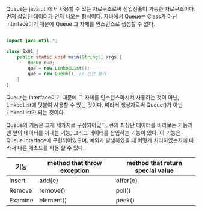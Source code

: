 
Queue는 java.util에서 사용할 수 있는 자료구조로써 선입선출이 가능한 자료구조이다. 먼저 삽입된 데이터가 먼저 나오는 형식이다. 자바에서 Queue는 Class가 아닌 interface이기 때문에 Queue 그 자체를 인스턴스로 생성할 수 없다.

```java

import java.util.*;

class Ex01 {
	public static void main(String[] args){
		Queue que;
		que = new LinkedList();
		que = new Queue(); // 선언 불가
	}
}

```

Queue는 interface이기 때문에 그 자체를 인스턴스화시켜 사용하는 것이 아닌, LinkedList에 덧붙여 사용할 수 있는 것이다. 따라서 생성자로써 Queue()가 아닌 LinkedList가 되는 것이다.

Queue의 기능은 크게 세가지로 구성되어있다. 큐의 최상단 데이터를 바라보는 기능과 맨 앞의 데이터를 꺼내는 기능, 그리고 데이터를 삽입하는 기능이 있다. 이 기능은 Queue Interface에 구현되어있으며, 예외가 발생하였을 때 어떻게 처리하였는지에 따라서 다른 메소드를 사용 할 수 있다.


| 기능 | method that throw exception | method that return special value |
| --- | --- | --- |
| Insert | add(e) | offer(e) |
| Remove | remove() | poll() |
| Examine | element() | peek() |



